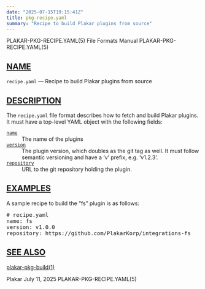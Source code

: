 ```yaml
---
date: "2025-07-15T19:15:41Z"
title: pkg-recipe.yaml
summary: "Recipe to build Plakar plugins from source"
---
```

<div class="head" role="doc-pageheader" aria-label="Manual header
  line"><span class="head-ltitle">PLAKAR-PKG-RECIPE.YAML(5)</span>
  <span class="head-vol">File Formats Manual</span>
  <span class="head-rtitle">PLAKAR-PKG-RECIPE.YAML(5)</span></div>
<main class="manual-text">
<section class="Sh">
<h2 class="Sh" id="NAME"><a class="permalink" href="#NAME">NAME</a></h2>
<p class="Pp"><code class="Nm">recipe.yaml</code> &#x2014;
    <span class="Nd" role="doc-subtitle">Recipe to build Plakar plugins from
    source</span></p>
</section>
<section class="Sh">
<h2 class="Sh" id="DESCRIPTION"><a class="permalink" href="#DESCRIPTION">DESCRIPTION</a></h2>
<p class="Pp">The <code class="Nm">recipe.yaml</code> file format describes how
    to fetch and build Plakar plugins. It must have a top-level YAML object with
    the following fields:</p>
<dl class="Bl-tag">
  <dt id="name"><a class="permalink" href="#name"><code class="Ic">name</code></a></dt>
  <dd>The name of the plugins</dd>
  <dt id="version"><a class="permalink" href="#version"><code class="Ic">version</code></a></dt>
  <dd>The plugin version, which doubles as the git tag as well. It must follow
      semantic versioning and have a &#x2018;v&#x2019; prefix, e.g.
      &#x2018;v1.2.3&#x2019;.</dd>
  <dt id="repository"><a class="permalink" href="#repository"><code class="Ic">repository</code></a></dt>
  <dd>URL to the git repository holding the plugin.</dd>
</dl>
</section>
<section class="Sh">
<h2 class="Sh" id="EXAMPLES"><a class="permalink" href="#EXAMPLES">EXAMPLES</a></h2>
<p class="Pp">A sample recipe to build the &#x201C;fs&#x201D; plugin is as
    follows:</p>
<div class="Bd Pp Bd-indent Li">
<pre># recipe.yaml
name: fs
version: v1.0.0
repository: https://github.com/PlakarKorp/integrations-fs</pre>
</div>
</section>
<section class="Sh">
<h2 class="Sh" id="SEE_ALSO"><a class="permalink" href="#SEE_ALSO">SEE
  ALSO</a></h2>
<p class="Pp"><a class="Xr" href="../plakar-pkg-build/" aria-label="plakar-pkg-build,
    section 1">plakar-pkg-build(1)</a></p>
</section>
</main>
<div class="foot" role="doc-pagefooter" aria-label="Manual footer
  line"><span class="foot-left">Plakar</span> <span class="foot-date">July 11,
  2025</span> <span class="foot-right">PLAKAR-PKG-RECIPE.YAML(5)</span></div>
